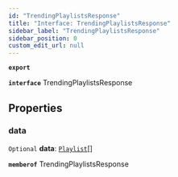 ```yaml
---
id: "TrendingPlaylistsResponse"
title: "Interface: TrendingPlaylistsResponse"
sidebar_label: "TrendingPlaylistsResponse"
sidebar_position: 0
custom_edit_url: null
---
```


**`export`**

**`interface`** TrendingPlaylistsResponse

## Properties

### data

 `Optional` **data**: [`Playlist`](Playlist.md)[]

**`memberof`** TrendingPlaylistsResponse
